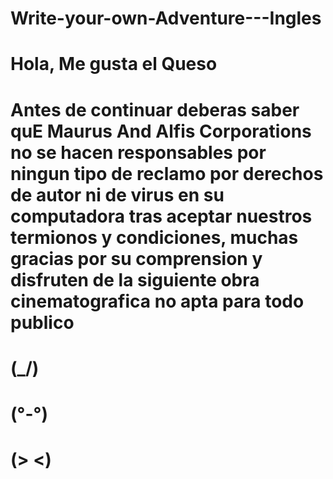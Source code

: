 # Write-your-own-Adventure---Ingles
# Hola, Me gusta el Queso
# Antes de continuar deberas saber quE Maurus And Alfis Corporations no se hacen responsables por ningun tipo de reclamo por derechos de autor ni de virus en su computadora tras aceptar nuestros termionos y condiciones, muchas gracias por su comprension y disfruten de la siguiente obra cinematografica no apta para todo publico

# (\_/)
# (°-°)
# (> <)

